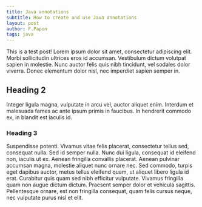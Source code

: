 ```yaml
---
title: Java annotations
subtitle: How to create and use Java annotations
layout: post
author: F.Papon
tags: java
---
```


This is a test post! Lorem ipsum dolor sit amet, consectetur adipiscing elit. Morbi sollicitudin ultrices eros id accumsan. Vestibulum dictum volutpat sapien in molestie. Nunc auctor felis quis nibh tincidunt, vel sodales dolor viverra. Donec elementum dolor nisl, nec imperdiet sapien semper in. 

## Heading 2

Integer ligula magna, vulputate in arcu vel, auctor aliquet enim. Interdum et malesuada fames ac ante ipsum primis in faucibus. In hendrerit commodo ex, in blandit est iaculis id.

### Heading 3

Suspendisse potenti. Vivamus vitae felis placerat, consectetur tellus sed, consequat nulla. Sed id semper nulla. Nunc dui ligula, consequat id eleifend non, iaculis ut ex. Aenean fringilla convallis placerat. Aenean pulvinar accumsan magna, molestie aliquet nunc ornare nec. Sed commodo, turpis eget dapibus auctor, metus tellus eleifend quam, ut aliquet libero ligula id erat. Curabitur quis quam sed nibh efficitur vulputate. Vivamus fringilla quam non augue dictum dictum. Praesent semper dolor et vehicula sagittis. Pellentesque ornare, est non fringilla consequat, quam felis cursus neque, nec vulputate purus nisl et elit.

